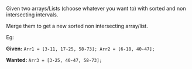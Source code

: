 Given two arrays/Lists (choose whatever you want to) with sorted and non intersecting intervals.

Merge them to get a new sorted non intersecting array/list.

Eg:

**Given:** ``Arr1 = [3-11, 17-25, 58-73]; Arr2 = [6-18, 40-47];``

**Wanted:** ``Arr3 = [3-25, 40-47, 58-73];``
